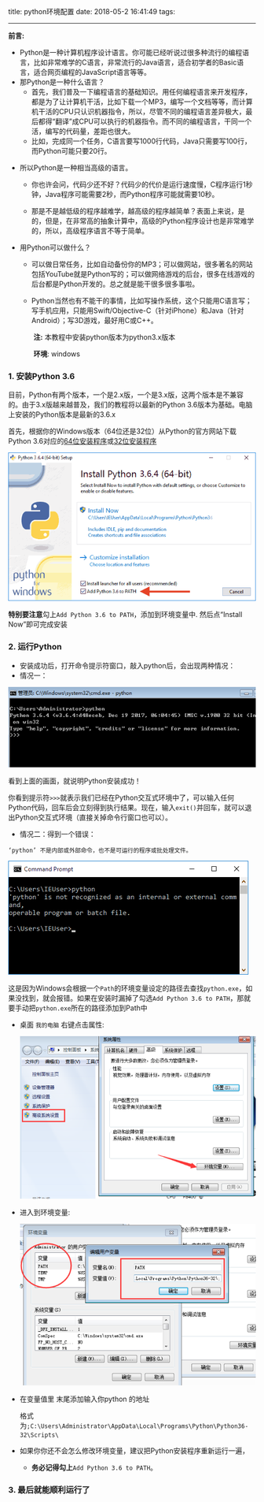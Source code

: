 title: python环境配置
date: 2018-05-2 16:41:49
tags:

---

**前言:**

- Python是一种计算机程序设计语言。你可能已经听说过很多种流行的编程语言，比如非常难学的C语言，非常流行的Java语言，适合初学者的Basic语言，适合网页编程的JavaScript语言等等。
- 那Python是一种什么语言？
  - 首先，我们普及一下编程语言的基础知识。用任何编程语言来开发程序，都是为了让计算机干活，比如下载一个MP3，编写一个文档等等，而计算机干活的CPU只认识机器指令，所以，尽管不同的编程语言差异极大，最后都得“翻译”成CPU可以执行的机器指令。而不同的编程语言，干同一个活，编写的代码量，差距也很大。
  - 比如，完成同一个任务，C语言要写1000行代码，Java只需要写100行，而Python可能只要20行。

<!--more-->

- 所以Python是一种相当高级的语言。

  - 你也许会问，代码少还不好？代码少的代价是运行速度慢，C程序运行1秒钟，Java程序可能需要2秒，而Python程序可能就需要10秒。


  - 那是不是越低级的程序越难学，越高级的程序越简单？表面上来说，是的，但是，在非常高的抽象计算中，高级的Python程序设计也是非常难学的，所以，高级程序语言不等于简单。

- 用Python可以做什么？

  - 可以做日常任务，比如自动备份你的MP3；可以做网站，很多著名的网站包括YouTube就是Python写的；可以做网络游戏的后台，很多在线游戏的后台都是Python开发的。总之就是能干很多很多事啦。

  - Python当然也有不能干的事情，比如写操作系统，这个只能用C语言写；写手机应用，只能用Swift/Objective-C（针对iPhone）和Java（针对Android）；写3D游戏，最好用C或C++。

    ​										**注:** 本教程中安装python版本为python3.x版本

    ​										**环境**: windows

### 1. 安装Python 3.6

目前，Python有两个版本，一个是2.x版，一个是3.x版，这两个版本是不兼容的。由于3.x版越来越普及，我们的教程将以最新的Python 3.6版本为基础。电脑上安装的Python版本是最新的3.6.x

首先，根据你的Windows版本（64位还是32位）从Python的官方网站下载Python 3.6对应的[64位安装程序](https://www.python.org/ftp/python/3.6.4/python-3.6.4-amd64.exe)或[32位安装程序](https://www.python.org/ftp/python/3.6.4/python-3.6.4.exe)

 ![python-pip01](https://github.com/Violet-maple/Violet-maple.github.io/blob/hexo/source/_posts/img/python-pip01.png?raw=true)

**特别要注意**勾上`Add Python 3.6 to PATH`，添加到环境变量中. 然后点“Install Now”即可完成安装

### 2. 运行Python

- 安装成功后，打开命令提示符窗口，敲入python后，会出现两种情况：
- 情况一：

![python-pip02](https://github.com/Violet-maple/Violet-maple.github.io/blob/hexo/source/_posts/img/python-pip02.png?raw=true)

   看到上面的画面，就说明Python安装成功！

你看到提示符`>>>`就表示我们已经在Python交互式环境中了，可以输入任何Python代码，回车后会立刻得到执行结果。现在，输入`exit()`并回车，就可以退出Python交互式环境（直接关掉命令行窗口也可以）。

- 情况二：得到一个错误：

```
‘python’ 不是内部或外部命令，也不是可运行的程序或批处理文件。

```

![python-pip03](https://github.com/Violet-maple/Violet-maple.github.io/blob/hexo/source/_posts/img/python-pip03.png?raw=true)

这是因为Windows会根据一个`Path`的环境变量设定的路径去查找`python.exe`，如果没找到，就会报错。如果在安装时漏掉了勾选`Add Python 3.6 to PATH`，那就要手动把`python.exe`所在的路径添加到Path中

- 桌面 `我的电脑` 右键点击属性:

  ![python-pip04](https://github.com/Violet-maple/Violet-maple.github.io/blob/hexo/source/_posts/img/python-pip04.png?raw=true)

- 进入到环境变量:

  ![python-pip05](https://github.com/Violet-maple/Violet-maple.github.io/blob/hexo/source/_posts/img/python-pip05.png?raw=true)

- 在变量值里 末尾添加输入你python 的地址 

   格式为`;C:\Users\Administrator\AppData\Local\Programs\Python\Python36-32\Scripts\ `


- 如果你你还不会怎么修改环境变量，建议把Python安装程序重新运行一遍，
  - **务必记得勾上**`Add Python 3.6 to PATH`。

### 3. 最后就能顺利运行了







































